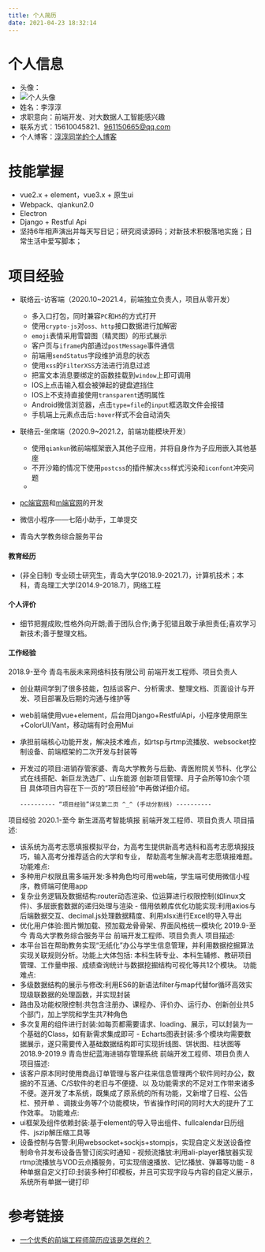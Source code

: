 ```yaml
---
title: 个人简历
date: 2021-04-23 18:32:14
---
```


# 个人信息
- 头像：
- ![个人头像](http://confluence.7moor.com:8090/images/logo/default-space-logo.svg)
- 姓名：李淳淳
- 求职意向：前端开发、对大数据人工智能感兴趣
- 联系方式：15610045821、961150665@qq.com
- 个人博客：[淳淳同学的个人博客](https://leedebug.github.io/)

# 技能掌握
- vue2.x + element，vue3.x + 原生ui
- Webpack、qiankun2.0
- Electron
- Django + Restful Api
- 坚持6年相声演出并每天写日记；研究阅读源码；对新技术积极落地实施；日常生活中爱写脚本；

# 项目经验
- 联络云-访客端（2020.10~2021.4，前端独立负责人，项目从零开发）
  - 多入口打包，同时兼容`PC`和`H5`的方式打开
  - 使用`crypto-js`对`oss、http`接口数据进行加解密
  - `emoji`表情采用雪碧图（精灵图）的形式展示
  - 客户页与`iframe`内部通过`postMessage`事件通信
  - 前端用`sendStatus`字段维护消息的状态
  - 使用`xss`的`FilterXSS`方法进行消息过滤
  - 把富文本消息要绑定的函数挂载到`window`上即可调用
  - IOS上点击输入框会被弹起的键盘遮挡住
  - IOS上不支持直接使用`transparent`透明属性
  - Android微信浏览器，点击`type=file`的`input`框选取文件会报错
  - 手机端上元素点击后`:hover`样式不会自动消失

- 联络云-坐席端（2020.9~2021.2，前端功能模块开发）
  - 使用`qiankun`微前端框架嵌入其他子应用，并将自身作为子应用嵌入其他基座
  - 不开沙箱的情况下使用`postcss`的插件解决`css`样式污染和`iconfont`冲突问题
  - 

- [pc端官网](https://www.7moor.com/)和[m端官网](https://m.7moor.com/)的开发

- 微信小程序——七陌小助手，工单提交

- 青岛大学教务综合服务平台

#### 教育经历
- (非全日制) 专业硕士研究生，青岛大学(2018.9-2021.7)，计算机技术；本科，青岛理工大学(2014.9-2018.7)，网络工程

#### 个人评价
- 细节把握成败;性格外向开朗;善于团队合作;勇于犯错且敢于承担责任;喜欢学习新技术;善于整理文档。




#### 工作经验
2018.9-至今 青岛韦辰未来网络科技有限公司
前端开发工程师、项目负责人
- 创业期间学到了很多技能，包括谈客户、分析需求、整理文档、页面设计与开发、项目部署及后期的沟通与维护等
- web前端使用vue+element，后台用Django+RestfulApi，小程序使用原生+ColorUI/Vant，移动端有时会用Mui
- 承担前端核心功能开发，解决技术难点，如rtsp与rtmp流播放、websocket控制设备、前端框架的二次开发与封装等
- 开发过的项目:进销存管家婆、青岛大学教务与后勤、青医附院关节科、化学公式在线搭配、新巨龙洗选厂、山东能源 创新项目管理、月子会所等10余个项目
具体项目内容在下一页的“项目经验”中再做详细介绍。

      ---------- “项目经验”详见第二页 ^_^ (手动分割线) ----------

项目经验
2020.1-至今 新生涯高考智能填报
前端开发工程师、项目负责人
项目描述:
- 该系统为高考志愿填报模拟平台，为高考生提供新高考选科和高考志愿填报技巧，输入高考分推荐适合的大学和专业， 帮助高考生解决高考志愿填报难题。
功能难点:
- 多种用户权限且需多端开发:多种角色均可用web端，学生端可使用微信小程序，教师端可使用app
- 复杂业务逻辑及数据结构:router动态渲染、位运算进行权限控制(如linux文件)、多层嵌套数据的递归处理与渲染 - 借用依赖库优化功能实现:利用axios与后端数据交互、decimal.js处理数据精度、利用xlsx进行Excel的导入导出
- 优化用户体验:图片懒加载、预加载龙骨骨架、界面风格统一模块化
2019.9-至今 青岛大学教务综合服务平台
前端开发工程师、项目负责人
项目描述:
- 本平台旨在帮助教务实现“无纸化”办公与学生信息管理，并利用数据挖掘算法实现关联规则分析。功能上大体包括: 本科生转专业、本科生辅修、教研项目管理、工作量申报、成绩查询统计与数据挖掘结构可视化等共12个模块。 功能难点:
- 多级数据结构的展示与修改:利用ES6的新语法filter与map代替for循环高效实现级联数据的处理函数，并实现封装
- 路由及功能权限控制:共包含注册办、课程办、评价办、运行办、创新创业共5个部门，加上学院和学生共7种角色
- 多次复用的组件进行封装:如每页都需要请求、loading、展示，可以封装为一个基础的Class，如有新需求集成即可 - Echarts图表封装:多个模块均需要数据展示，遂只需要传入基础数据结构即可实现折线图、饼状图、柱状图等
2018.9-2019.9 青岛世纪蓝海进销存管理系统
前端开发工程师、项目负责人
项目描述:
- 该客户原本同时使用商品订单管理与客户往来信息管理两个软件同时办公，数据的不互通、C/S软件的老旧与不便捷、以 及功能需求的不足对工作带来诸多不便。遂开发了本系统，既集成了原系统的所有功能，又新增了日程、公告栏、预开单 、调拨业务等7个功能模块，节省操作时间的同时大大的提升了工作效率。
功能难点:
- ui框架及组件依赖封装:基于element的导入导出组件、fullcalendar日历组件、jszip解压缩工具等
- 设备控制与告警:利用websocket+sockjs+stompjs，实现自定义发送设备控制命令并发布设备告警订阅实时通知 - 视频流播放:利用ali-player播放器实现rtmp流播放与VOD云点播服务，可实现倍速播放、记忆播放、弹幕等功能 - 8种单据自定义打印:封装多种打印模板，并且可实现字段与内容的自定义展示，系统所有单据一键打印


# 参考链接
- [一个优秀的前端工程师简历应该是怎样的？](https://www.zhihu.com/question/21520021/answer/532895608)



